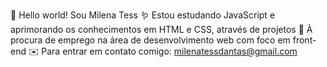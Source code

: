 🐣 Hello world! Sou Milena Tess
🪱 Estou estudando JavaScript e aprimorando os conhecimentos em HTML e CSS, através de projetos
🦋 À procura de emprego na área de desenvolvimento web com foco em front-end 
✉️ Para entrar em contato comigo: milenatessdantas@gmail.com
